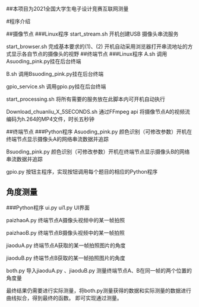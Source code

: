 ##本项目为2021全国大学生电子设计竞赛互联网测量

#程序介绍

##摄像节点 
###Linux程序
start_stream.sh	    开机创建USB 摄像头串流服务

start_browser.sh	完成基本要求的(1)、(2) 开机自动采用浏览器打开串流地址的方式显示各自节点的摄像头的视野 
##终端节点 
###Linux程序
A.sh	调用Asuoding_pink.py挂在后台终端

B.sh	调用Bsuoding_pink.py挂在后台终端

gpio_service.sh	调用gpio.py挂在后台终端

start_processing.sh	将所有需要的服务放在此脚本内可开机自动执行

Download_chuanliu_X_5SECONDS.sh	通过FFmpeg api 将摄像节点A的视频流编码为h.264的MP4文件，时长五秒钟

##终端节点 
###Python程序
Asuoding_pink.py	颜色识别（可修改参数）开机在终端节点显示摄像头A的网络串流数据并追踪

Bsuoding_pink.py	颜色识别（可修改参数）开机在终端节点显示摄像头B的网络串流数据并追踪

gpio.py	按钮主程序，实现按钮调用每个题目的相应的Python程序

## 角度测量
###Python程序
ui.py ui1.py  UI界面

paizhaoA.py  终端节点A摄像头视频中的某一帧拍照

paizhaoB.py  终端节点B摄像头视频中的某一帧拍照

jiaoduA.py   终端节点A获取的某一帧拍照图片的角度

jiaoduB.py   终端节点B获取的某一帧拍照图片的角度

both.py      导入jiaoduA.py 、jiaoduB.py  测量终端节点A、B在同一帧的两个位置的角度量

最终结果仍需要进行实际测量，将both.py测量获得的数据和实际测量的数据进行曲线拟合，得到最终的函数。
即可实现通过测量。
